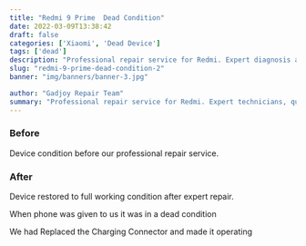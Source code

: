 ```yaml
---
title: "Redmi 9 Prime  Dead Condition"
date: 2022-03-09T13:38:42
draft: false
categories: ['Xiaomi', 'Dead Device']
tags: ['dead']
description: "Professional repair service for Redmi. Expert diagnosis and quality repairs in Bangalore."
slug: "redmi-9-prime-dead-condition-2"
banner: "img/banners/banner-3.jpg"

author: "Gadjoy Repair Team"
summary: "Professional repair service for Redmi. Expert technicians, quality parts, warranty included."
---
```


### Before

Device condition before our professional repair service.

### After

Device restored to full working condition after expert repair.

When phone was given to us it was in a dead condition

We had Replaced the Charging Connector and made it operating